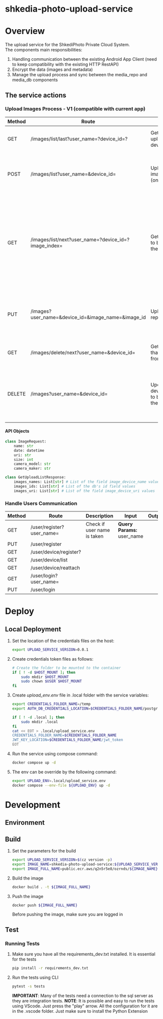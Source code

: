 # shkedia-photo-upload-service
# Overview
The upload service for the ShkediPhoto Private Cloud System.  
The components main responsibilities:
1. Handling communication between the existing Android App Client (need to keep compatibility with the existing HTTP RestAPI)
2. Encrypt the data (images and metadata)
3. Manage the upload process and sync between the media_repo and media_db components

## The service actions
### Upload Images Process - V1 (compatible with current app)
| Method | Route | Description | Input | Success Output | Notes |
| -- | -- | -- | -- | -- | -- |
| GET | /images/list/last?user_name=?device_id=? | Get the list image uploaded for a device | **Query Params:** user_name, device_id | **Body:** { last_image_date: str? } | - |
| POST | /images/list?user_name=&device_id= | Upload list of images to the db (only metadata) | **Query Params:** user_name, device_id **Body:** list of ImageRequest class | **Body:** { "number_of_images_updated": int } | Should change to PUT in the future |
| GET | /images/list/next?user_name=?device_id=?image_index= | Get the next image to be uploaded to the device | **Query Params:** user_name, device_id, image_index | **Body:** GetUploadListResponse | image_index is image number from where to start the second batch of results (Paging Mechanism). The page_size is defined by the service default |
| PUT | /images?user_name=&device_id=&image_name=&image_id | Upload image to the repo | **Query Params:** user_name, device_id, image_name, image_id **Body:** The image | **Body:** {} | - |
| GET | /images/delete/next?user_name=&device_id= | Get the next image that can be deleted from the device | **Query Params:** user_name, device_id | **Body:** { "uri_list": List[str] } | - |
| DELETE | /images?user_name=&device_id= | Update the device_image_status to be DELETED to the images in the list | **Query Params:** user_name, device_id **Body:** images_list | {} | Should change to POST in the future, because it's updating the DB not deleting anything |

#### API Objects
```python
class ImageRequest:
    name: str
    date: datetime
    uri: str
    size: int
    camera_model: str
    camera_maker: str

class GetUploadListResponse:
    images_names: List[str] # List of the field image_device_name values
    images_ids: List[str] # List of the db's id field values
    images_uri: List[str] # List of the field image_device_uri values
```

### Handle Users Communication
| Method | Route | Description | Input | Output | Notes |
| -- | -- | -- | -- | -- | -- |
| GET | /user/register?user_name= | Check if user name is taken | **Query Params:** user_name | 
| PUT | /user/register | 
| GET | /user/device/register? | 
| GET | /user/device/list | 
| GET | /user/device/reattach | 
| GET | /user/login?user_name= |  
| PUT | /user/login | 


# Deploy
## Local Deployment
1. Set the location of the credentials files on the host:
    ```bash
    export UPLOAD_SERVICE_VERSION=0.0.1
    ```
1. Create credentials token files as follows:
    ```bash
    # Create the folder to be mounted to the container
    if [ ! -d $HOST_MOUNT ]; then
        sudo mkdir $HOST_MOUNT
        sudo chown $USER $HOST_MOUNT
    fi
1. Create *upload_env.env* file in .local folder with the service variables:
    ```bash
    export CREDENTIALS_FOLDER_NAME=/temp
    export AUTH_DB_CREDENTIALS_LOCATION=$CREDENTIALS_FOLDER_NAME/postgres_credentials.json

    if [ ! -d .local ]; then
        sudo mkdir .local
    fi
    cat << EOT > .local/upload_service.env
    CREDENTIALS_FOLDER_NAME=$CREDENTIALS_FOLDER_NAME
    JWT_KEY_LOCATION=$CREDENTIALS_FOLDER_NAME/jwt_token
    EOT
    ```
1. Run the service using compose command:
    ```bash
    docker compose up -d
    ```
1. The env can be override by the following command:
    ```bash
    export UPLOAD_ENV=.local/upload_service.env
    docker compose --env-file ${UPLOAD_ENV} up -d
    ```

# Development
## Environment

## Build
1. Set the parameters for the build
    ```bash
    export UPLOAD_SERVICE_VERSION=$(cz version -p)
    export IMAGE_NAME=shkedia-photo-upload-service:${UPLOAD_SERVICE_VERSION}
    export IMAGE_FULL_NAME=public.ecr.aws/q2n5r5e8/ozrnds/${IMAGE_NAME}
    ```
2. Build the image
    ```bash
    docker build . -t ${IMAGE_FULL_NAME}
    ```
3. Push the image
    ```bash
    docker push ${IMAGE_FULL_NAME}
    ```
    Before pushing the image, make sure you are logged in

## Test
### Running Tests
1. Make sure you have all the requirements_dev.txt installed. It is essential for the tests
    ```bash
    pip install -r requirements_dev.txt
    ```
1. Run the tests using CLI
    ```bash
    pytest -s tests
    ```
    **IMPORTANT**: Many of the tests need a connection to the sql server as they are integration tests.
**NOTE**: It is possible and easy to run the tests using VScode. Just press the "play" arrow. All the configuration for it are in the .vscode folder. Just make sure to install the Python Extension